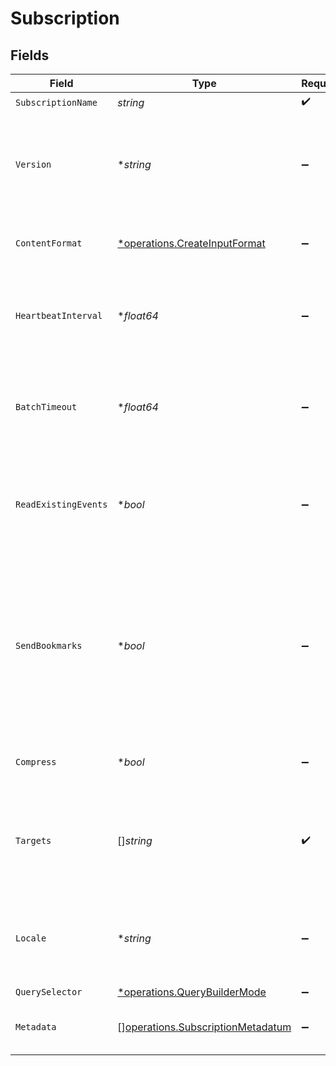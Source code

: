 # Subscription


## Fields

| Field                                                                                                                                                                                                                                                   | Type                                                                                                                                                                                                                                                    | Required                                                                                                                                                                                                                                                | Description                                                                                                                                                                                                                                             |
| ------------------------------------------------------------------------------------------------------------------------------------------------------------------------------------------------------------------------------------------------------- | ------------------------------------------------------------------------------------------------------------------------------------------------------------------------------------------------------------------------------------------------------- | ------------------------------------------------------------------------------------------------------------------------------------------------------------------------------------------------------------------------------------------------------- | ------------------------------------------------------------------------------------------------------------------------------------------------------------------------------------------------------------------------------------------------------- |
| `SubscriptionName`                                                                                                                                                                                                                                      | *string*                                                                                                                                                                                                                                                | :heavy_check_mark:                                                                                                                                                                                                                                      | N/A                                                                                                                                                                                                                                                     |
| `Version`                                                                                                                                                                                                                                               | **string*                                                                                                                                                                                                                                               | :heavy_minus_sign:                                                                                                                                                                                                                                      | Version UUID for this subscription. If any subscription parameters are modified, this value will change.                                                                                                                                                |
| `ContentFormat`                                                                                                                                                                                                                                         | [*operations.CreateInputFormat](../../models/operations/createinputformat.md)                                                                                                                                                                           | :heavy_minus_sign:                                                                                                                                                                                                                                      | Content format in which the endpoint should deliver events                                                                                                                                                                                              |
| `HeartbeatInterval`                                                                                                                                                                                                                                     | **float64*                                                                                                                                                                                                                                              | :heavy_minus_sign:                                                                                                                                                                                                                                      | Maximum time (in seconds) between endpoint checkins before considering it unavailable                                                                                                                                                                   |
| `BatchTimeout`                                                                                                                                                                                                                                          | **float64*                                                                                                                                                                                                                                              | :heavy_minus_sign:                                                                                                                                                                                                                                      | Interval (in seconds) over which the endpoint should collect events before sending them to Stream                                                                                                                                                       |
| `ReadExistingEvents`                                                                                                                                                                                                                                    | **bool*                                                                                                                                                                                                                                                 | :heavy_minus_sign:                                                                                                                                                                                                                                      | Newly subscribed endpoints will send previously existing events. Disable to receive new events only.                                                                                                                                                    |
| `SendBookmarks`                                                                                                                                                                                                                                         | **bool*                                                                                                                                                                                                                                                 | :heavy_minus_sign:                                                                                                                                                                                                                                      | Keep track of which events have been received, resuming from that point after a re-subscription. This setting takes precedence over 'Read existing events'. See [Cribl Docs](https://docs.cribl.io/stream/sources-wef/#subscriptions) for more details. |
| `Compress`                                                                                                                                                                                                                                              | **bool*                                                                                                                                                                                                                                                 | :heavy_minus_sign:                                                                                                                                                                                                                                      | Receive compressed events from the source                                                                                                                                                                                                               |
| `Targets`                                                                                                                                                                                                                                               | []*string*                                                                                                                                                                                                                                              | :heavy_check_mark:                                                                                                                                                                                                                                      | The DNS names of the endpoints that should forward these events. You may use wildcards, such as *.mydomain.com                                                                                                                                          |
| `Locale`                                                                                                                                                                                                                                                | **string*                                                                                                                                                                                                                                               | :heavy_minus_sign:                                                                                                                                                                                                                                      | The RFC-3066 locale the Windows clients should use when sending events. Defaults to "en-US".                                                                                                                                                            |
| `QuerySelector`                                                                                                                                                                                                                                         | [*operations.QueryBuilderMode](../../models/operations/querybuildermode.md)                                                                                                                                                                             | :heavy_minus_sign:                                                                                                                                                                                                                                      | N/A                                                                                                                                                                                                                                                     |
| `Metadata`                                                                                                                                                                                                                                              | [][operations.SubscriptionMetadatum](../../models/operations/subscriptionmetadatum.md)                                                                                                                                                                  | :heavy_minus_sign:                                                                                                                                                                                                                                      | Fields to add to events ingested under this subscription                                                                                                                                                                                                |